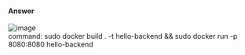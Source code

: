 #### Answer
![image](https://github.com/ounisk/DevOps-with-Docker-I/assets/78747844/f0a75243-9516-4fde-bd68-f02f7a41f9b5)
\
command: sudo docker build . -t hello-backend && sudo docker run -p 8080:8080 hello-backend
